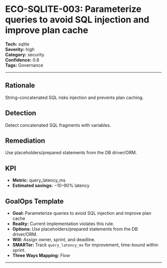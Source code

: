 # ECO-SQLITE-003: Parameterize queries to avoid SQL injection and improve plan cache

**Tech:** sqlite  
**Severity:** high  
**Category:** security  
**Confidence:** 0.8  
**Tags:** Governance

---

## Rationale
String-concatenated SQL risks injection and prevents plan caching.

## Detection
Detect concatenated SQL fragments with variables.

## Remediation
Use placeholders/prepared statements from the DB driver/ORM.

## KPI
- **Metric:** query_latency_ms  
- **Estimated savings:** −10–90% latency

## GoalOps Template
- **Goal:** Parameterize queries to avoid SQL injection and improve plan cache  
- **Reality:** Current implementation violates this rule.  
- **Options:** Use placeholders/prepared statements from the DB driver/ORM.  
- **Will:** Assign owner, sprint, and deadline.  
- **SMARTer:** Track `query_latency_ms` for improvement, time-bound within sprint.  
- **Three Ways Mapping:** Flow

---
